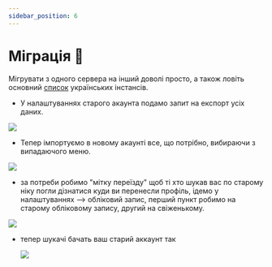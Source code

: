 ```yaml
---
sidebar_position: 6
---
```


# Міграція 🛫

Мігрувати з одного сервера на інший доволі просто, а також ловіть основний [список](Інстанси#mastodon) українських інстансів.

- У налаштуваннях старого акаунта подамо запит на експорт усіх даних.

![](/img/migrate.webp)

- Тепер імпортуємо в новому акаунті все, що потрібно, вибираючи з випадаючого меню.

![](/img/import.webp)

- за потреби робимо "мітку переїзду" щоб ті хто шукав вас по старому ніку погли дізнатися куди ви перенесли профіль, ідемо у налаштуваннях --> обліковий запис, перший пункт робимо на старому обліковому запису, другий на свіженькому.

![](/img/linkingmigrate.webp)

- тепер шукачі бачать ваш старий аккаунт так

  ![](/img/linkingdone.webp)
